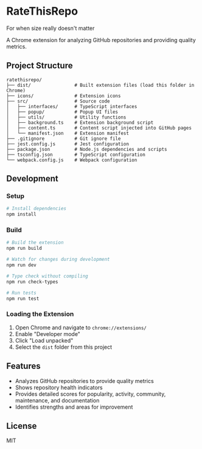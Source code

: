 # RateThisRepo
For when size really doesn't matter

A Chrome extension for analyzing GitHub repositories and providing quality metrics.

## Project Structure

```
ratethisrepo/
├── dist/                # Built extension files (load this folder in Chrome)
├── icons/               # Extension icons
├── src/                 # Source code
│   ├── interfaces/      # TypeScript interfaces
│   ├── popup/           # Popup UI files
│   ├── utils/           # Utility functions
│   ├── background.ts    # Extension background script
│   ├── content.ts       # Content script injected into GitHub pages
│   └── manifest.json    # Extension manifest
├── .gitignore           # Git ignore file
├── jest.config.js       # Jest configuration
├── package.json         # Node.js dependencies and scripts
├── tsconfig.json        # TypeScript configuration
└── webpack.config.js    # Webpack configuration
```

## Development

### Setup

```bash
# Install dependencies
npm install
```

### Build

```bash
# Build the extension
npm run build

# Watch for changes during development
npm run dev

# Type check without compiling
npm run check-types

# Run tests
npm run test
```

### Loading the Extension

1. Open Chrome and navigate to `chrome://extensions/`
2. Enable "Developer mode"
3. Click "Load unpacked"
4. Select the `dist` folder from this project

## Features

- Analyzes GitHub repositories to provide quality metrics
- Shows repository health indicators
- Provides detailed scores for popularity, activity, community, maintenance, and documentation
- Identifies strengths and areas for improvement

## License

MIT
